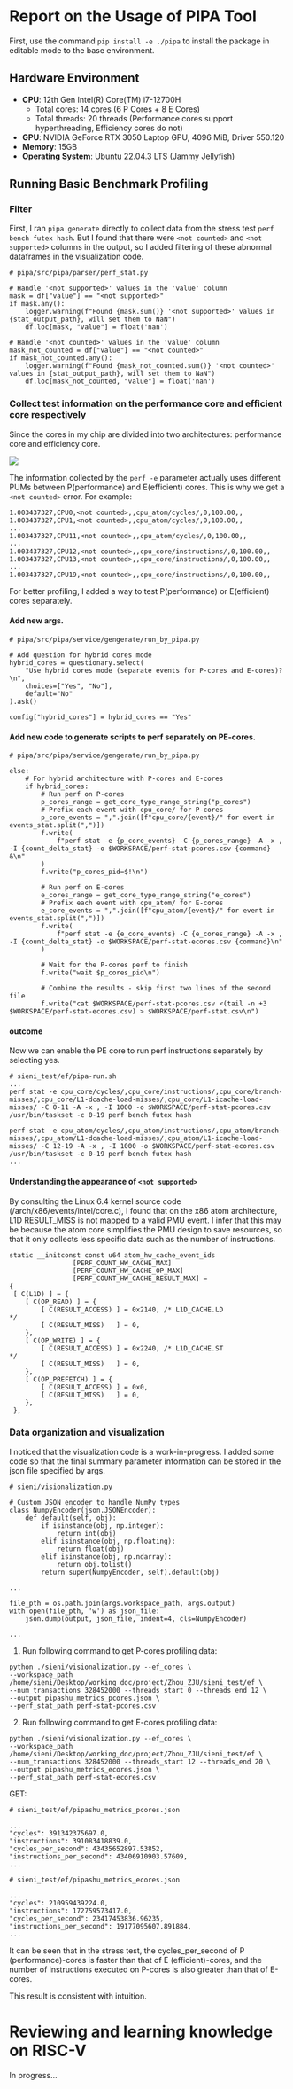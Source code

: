 # Report on the Usage of PIPA Tool

First, use the command `pip install -e ./pipa` to install the package in editable mode to the base environment.

## Hardware Environment
- **CPU**: 12th Gen Intel(R) Core(TM) i7-12700H
  - Total cores: 14 cores (6 P Cores + 8 E Cores)
  - Total threads: 20 threads (Performance cores support hyperthreading, Efficiency cores do not)
- **GPU**: NVIDIA GeForce RTX 3050 Laptop GPU, 4096 MiB, Driver 550.120
- **Memory**: 15GB
- **Operating System**: Ubuntu 22.04.3 LTS (Jammy Jellyfish)

## Running Basic Benchmark Profiling
### Filter
First, I ran `pipa generate` directly to collect data from the stress test `perf bench futex hash`.
But I found that there were `<not counted>` and `<not supported>` columns in the output, so I added filtering of these abnormal dataframes in the visualization code.
```
# pipa/src/pipa/parser/perf_stat.py

# Handle '<not supported>' values in the 'value' column
mask = df["value"] == "<not supported>"
if mask.any():
    logger.warning(f"Found {mask.sum()} '<not supported>' values in {stat_output_path}, will set them to NaN")
    df.loc[mask, "value"] = float('nan')
    
# Handle '<not counted>' values in the 'value' column
mask_not_counted = df["value"] == "<not counted>"
if mask_not_counted.any():
    logger.warning(f"Found {mask_not_counted.sum()} '<not counted>' values in {stat_output_path}, will set them to NaN")
    df.loc[mask_not_counted, "value"] = float('nan')

```
### Collect test information on the performance core and efficient core respectively
Since the cores in my chip are divided into two architectures: performance core and efficiency core.

![](./asset/image.png)

The information collected by the `perf -e` parameter actually uses different PUMs between P(performance) and E(efficient) cores. This is why we get a `<not counted>` error. For example:
```
1.003437327,CPU0,<not counted>,,cpu_atom/cycles/,0,100.00,,
1.003437327,CPU1,<not counted>,,cpu_atom/cycles/,0,100.00,,
...
1.003437327,CPU11,<not counted>,,cpu_atom/cycles/,0,100.00,,
...
1.003437327,CPU12,<not counted>,,cpu_core/instructions/,0,100.00,,
1.003437327,CPU13,<not counted>,,cpu_core/instructions/,0,100.00,,
...
1.003437327,CPU19,<not counted>,,cpu_core/instructions/,0,100.00,,
```
For better profiling, I added a way to test P(performance) or E(efficient) cores separately.
####  Add new args.
```
# pipa/src/pipa/service/gengerate/run_by_pipa.py

# Add question for hybrid cores mode
hybrid_cores = questionary.select(
    "Use hybrid cores mode (separate events for P-cores and E-cores)?\n", 
    choices=["Yes", "No"], 
    default="No"
).ask()

config["hybrid_cores"] = hybrid_cores == "Yes"
```
#### Add new code to generate scripts to perf separately on PE-cores.
```
# pipa/src/pipa/service/gengerate/run_by_pipa.py 

else:
    # For hybrid architecture with P-cores and E-cores
    if hybrid_cores:
        # Run perf on P-cores
        p_cores_range = get_core_type_range_string("p_cores")
        # Prefix each event with cpu_core/ for P-cores
        p_core_events = ",".join([f"cpu_core/{event}/" for event in events_stat.split(",")])
        f.write(
            f"perf stat -e {p_core_events} -C {p_cores_range} -A -x , -I {count_delta_stat} -o $WORKSPACE/perf-stat-pcores.csv {command} &\n"
        )
        f.write("p_cores_pid=$!\n")
        
        # Run perf on E-cores
        e_cores_range = get_core_type_range_string("e_cores")
        # Prefix each event with cpu_atom/ for E-cores
        e_core_events = ",".join([f"cpu_atom/{event}/" for event in events_stat.split(",")])
        f.write(
            f"perf stat -e {e_core_events} -C {e_cores_range} -A -x , -I {count_delta_stat} -o $WORKSPACE/perf-stat-ecores.csv {command}\n"
        )
        
        # Wait for the P-cores perf to finish
        f.write("wait $p_cores_pid\n")
        
        # Combine the results - skip first two lines of the second file
        f.write("cat $WORKSPACE/perf-stat-pcores.csv <(tail -n +3 $WORKSPACE/perf-stat-ecores.csv) > $WORKSPACE/perf-stat.csv\n")
```

#### outcome
Now we can enable the PE core to run perf instructions separately by selecting yes.
```
# sieni_test/ef/pipa-run.sh
...
perf stat -e cpu_core/cycles/,cpu_core/instructions/,cpu_core/branch-misses/,cpu_core/L1-dcache-load-misses/,cpu_core/L1-icache-load-misses/ -C 0-11 -A -x , -I 1000 -o $WORKSPACE/perf-stat-pcores.csv /usr/bin/taskset -c 0-19 perf bench futex hash

perf stat -e cpu_atom/cycles/,cpu_atom/instructions/,cpu_atom/branch-misses/,cpu_atom/L1-dcache-load-misses/,cpu_atom/L1-icache-load-misses/ -C 12-19 -A -x , -I 1000 -o $WORKSPACE/perf-stat-ecores.csv /usr/bin/taskset -c 0-19 perf bench futex hash
...
```

#### Understanding the appearance of `<not supported>`

By consulting the Linux 6.4 kernel source code (/arch/x86/events/intel/core.c), I found that on the x86 atom architecture, L1D RESULT_MISS is not mapped to a valid PMU event. I infer that this may be because the atom core simplifies the PMU design to save resources, so that it only collects less specific data such as the number of instructions.

```
static __initconst const u64 atom_hw_cache_event_ids
				[PERF_COUNT_HW_CACHE_MAX]
				[PERF_COUNT_HW_CACHE_OP_MAX]
				[PERF_COUNT_HW_CACHE_RESULT_MAX] =
{
 [ C(L1D) ] = {
	[ C(OP_READ) ] = {
		[ C(RESULT_ACCESS) ] = 0x2140, /* L1D_CACHE.LD               */
		[ C(RESULT_MISS)   ] = 0,
	},
	[ C(OP_WRITE) ] = {
		[ C(RESULT_ACCESS) ] = 0x2240, /* L1D_CACHE.ST               */
		[ C(RESULT_MISS)   ] = 0,
	},
	[ C(OP_PREFETCH) ] = {
		[ C(RESULT_ACCESS) ] = 0x0,
		[ C(RESULT_MISS)   ] = 0,
	},
 },
```

### Data organization and visualization
I noticed that the visualization code is a work-in-progress. I added some code so that the final summary parameter information can be stored in the json file specified by args.
```
# sieni/visionalization.py

# Custom JSON encoder to handle NumPy types
class NumpyEncoder(json.JSONEncoder):
    def default(self, obj):
        if isinstance(obj, np.integer):
            return int(obj)
        elif isinstance(obj, np.floating):
            return float(obj)
        elif isinstance(obj, np.ndarray):
            return obj.tolist()
        return super(NumpyEncoder, self).default(obj)

...

file_pth = os.path.join(args.workspace_path, args.output)
with open(file_pth, 'w') as json_file:
    json.dump(output, json_file, indent=4, cls=NumpyEncoder)

...
```

1. Run following command to get P-cores profiling data:

```
python ./sieni/visionalization.py --ef_cores \
--workspace_path /home/sieni/Desktop/working_doc/project/Zhou_ZJU/sieni_test/ef \
--num_transactions 328452000 --threads_start 0 --threads_end 12 \
--output pipashu_metrics_pcores.json \
--perf_stat_path perf-stat-pcores.csv
```

2. Run following command to get E-cores profiling data:

```
python ./sieni/visionalization.py --ef_cores \
--workspace_path /home/sieni/Desktop/working_doc/project/Zhou_ZJU/sieni_test/ef \
--num_transactions 328452000 --threads_start 12 --threads_end 20 \
--output pipashu_metrics_ecores.json \
--perf_stat_path perf-stat-ecores.csv
```

GET:
```
# sieni_test/ef/pipashu_metrics_pcores.json

...
"cycles": 391342375697.0,
"instructions": 391083418839.0,
"cycles_per_second": 43435652897.53852,
"instructions_per_second": 43406910903.57609,
...
```

```
# sieni_test/ef/pipashu_metrics_ecores.json

...
"cycles": 210959439224.0,
"instructions": 172759573417.0,
"cycles_per_second": 23417453836.96235,
"instructions_per_second": 19177095607.891884,
...
```

It can be seen that in the stress test, the cycles_per_second of P (performance)-cores is faster than that of E (efficient)-cores, and the number of instructions executed on P-cores is also greater than that of E-cores.

This result is consistent with intuition.

# Reviewing and learning knowledge on RISC-V

In progress...